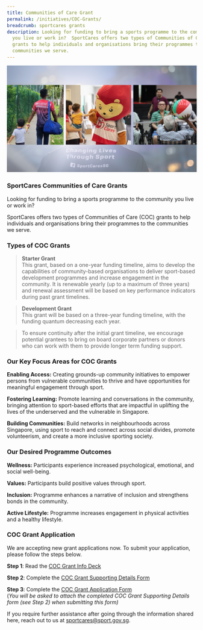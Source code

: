 ```yaml
---
title: Communities of Care Grant
permalink: /initiatives/COC-Grants/
breadcrumb: sportcares grants
description: Looking for funding to bring a sports programme to the community
  you live or work in?  SportCares offers two types of Communities of Care (COC)
  grants to help individuals and organisations bring their programmes to the
  communities we serve.
---
```

![](/images/26952937-3300-494A-8AB4-CD414CD75B83.png)

### SportCares Communities of Care Grants

Looking for funding to bring a sports programme to the community you live or work in? 

SportCares offers two types of Communities of Care (COC) grants to help individuals and organisations bring their programmes to the communities we serve. 

### Types of COC Grants


>__Starter Grant__  
This grant, based on a one-year funding timeline, aims to develop the capabilities of community-based organisations to deliver sport-based development programmes and increase engagement in the community. It is renewable yearly (up to a maximum of three years) and renewal assessment will be based on key performance indicators during past grant timelines. 



>__Development Grant__                                                                                                       
>This grant will be based on a three-year funding timeline, with the funding quantum decreasing each year.  

> To ensure continuity after the initial grant timeline, we encourage potential grantees to bring on board corporate partners or donors who can work with them to provide longer term funding support.



### Our Key Focus Areas for COC Grants                                              

__Enabling Access:__ Creating grounds-up community initiatives to empower persons from vulnerable communities to thrive and have opportunities for meaningful engagement through sport.

__Fostering Learning:__ Promote learning and conversations in the community, bringing attention to sport-based efforts that are impactful in uplifting the lives of the underserved and the vulnerable in Singapore.

__Building Communities:__ Build networks in neighbourhoods across Singapore, using sport to reach and connect across social divides, promote volunteerism, and create a more inclusive sporting society.

### Our Desired Programme Outcomes                                  
__Wellness:__ Participants experience increased psychological, emotional, and social well-being. 

__Values:__ Participants build positive values through sport. 

__Inclusion:__ Programme enhances a narrative of inclusion and strengthens bonds in the community. 

__Active Lifestyle:__ Programme increases engagement in physical activities and a healthy lifestyle. 



### COC Grant Application

We are accepting new grant applications now. To submit your application, please follow the steps below. 

__Step 1__: Read the [COC Grant Info Deck](/files/Infokit%20for%20Potential%20Grantees_2023.pdf)

__Step 2__: Complete the [COC Grant Supporting Details Form](https://go.gov.sg/coc-grant-form-supporting-details)

__Step 3__: Complete the [COC Grant Application Form](https://form.gov.sg/61e14d9b80623800132494fd )  
(*You will be asked to attach the completed COC Grant Supporting Details form (see Step 2) when submitting this form)*

If you require further assistance after going through the information shared here, reach out to us at <sportcares@sport.gov.sg>.